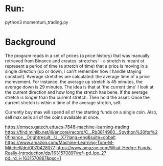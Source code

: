 # Run:
<need to add a package installation step>
python3 momentum_trading.py

# Background
The program reads in a set of prices (a price history) that was manually retrieved from Binance and creates 'stretches' - a stretch is meant ot represent a period of time (a stretch of time) that a price is moving in a single direction (up or down, I can't remember how I handle staying constant). Average stretches are calculated: the average time of a price momvement. For instance, the average up stretch is 45 minutes, the average down is 29 minutes. The idea is that at 'the current time' I look at the current direction and how long the stretch has bene. If the average stretch is longer than tha current stretch. Then hold the asset. Once the current stretch is wthin x time of the average stretch, sell.

Currently buy max will spend all of the starting funds on a single coin. Also, sell max sells all of the coins available at once.


https://omscs.gatech.edu/cs-7646-machine-learning-trading
https://find.minlib.net/iii/encore/record/C__Rb3814960__Spython%20for%20finance__Orightresult__U__X7?lang=eng&suite=cobalt
https://www.amazon.com/Machine-Learning-Tom-M-Mitchell/dp/0070428077
https://www.amazon.com/What-Hedge-Funds-Really-Introduction/dp/1631570897/ref=pd_lpo_2?pd_rd_i=1631570897&psc=1
